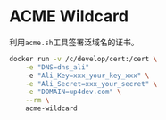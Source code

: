 # ACME Wildcard

利用`acme.sh`工具签署泛域名的证书。

```bash
docker run -v /c/develop/cert:/cert \
    -e "DNS=dns_ali"
    -e "Ali_Key=xxx_your_key_xxx" \
    -e "Ali_Secret=xxx_your_secret" \
    -e "DOMAIN=up4dev.com" \
    --rm \
    acme-wildcard
```
